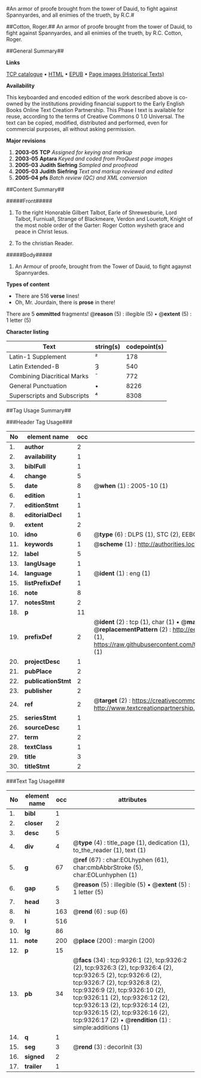 #An armor of proofe brought from the tower of Dauid, to fight against Spannyardes, and all enimies of the trueth, by R.C.#

##Cotton, Roger.##
An armor of proofe brought from the tower of Dauid, to fight against Spannyardes, and all enimies of the trueth, by R.C.
Cotton, Roger.

##General Summary##

**Links**

[TCP catalogue](http://www.ota.ox.ac.uk/tcp/)  • 
[HTML](http://tei.it.ox.ac.uk/tcp/Texts-HTML/free/A19/A19439.html)  • 
[EPUB](http://tei.it.ox.ac.uk/tcp/Texts-EPUB/free/A19/A19439.epub) • 
[Page images (Historical Texts)](https://data.historicaltexts.jisc.ac.uk/view?pubId=eebo-99844506e&pageId=eebo-99844506e-9326-1)

**Availability**

This keyboarded and encoded edition of the
	       work described above is co-owned by the institutions
	       providing financial support to the Early English Books
	       Online Text Creation Partnership. This Phase I text is
	       available for reuse, according to the terms of Creative
	       Commons 0 1.0 Universal. The text can be copied,
	       modified, distributed and performed, even for
	       commercial purposes, all without asking permission.

**Major revisions**

1. __2003-05__ __TCP__ *Assigned for keying and markup*
1. __2003-05__ __Aptara__ *Keyed and coded from ProQuest page images*
1. __2005-03__ __Judith Siefring__ *Sampled and proofread*
1. __2005-03__ __Judith Siefring__ *Text and markup reviewed and edited*
1. __2005-04__ __pfs__ *Batch review (QC) and XML conversion*

##Content Summary##

#####Front#####

1. To the right Honorable Gilbert
Talbot, Earle of Shrewesburie,
Lord Talbot, Furniuall, Strange of Blackmeare,
Verdon and Louetoft, Knight
of the most noble order of the
Garter: Roger Cotton wysheth
grace and peace in
Christ Iesus.

1. To the christian Reader.

#####Body#####

1. An Armour of proofe, brought from
the Tower of Dauid, to fight
agaynst Spannyardes.

**Types of content**

  * There are 516 **verse** lines!
  * Oh, Mr. Jourdain, there is **prose** in there!

There are 5 **ommitted** fragments! 
 @__reason__ (5) : illegible (5)  •  @__extent__ (5) : 1 letter (5)

**Character listing**


|Text|string(s)|codepoint(s)|
|---|---|---|
|Latin-1 Supplement|²|178|
|Latin Extended-B|Ȝ|540|
|Combining             Diacritical Marks|̄|772|
|General Punctuation|•|8226|
|Superscripts             and Subscripts|⁴|8308|

##Tag Usage Summary##

###Header Tag Usage###

|No|element name|occ|attributes|
|---|---|---|---|
|1.|__author__|2||
|2.|__availability__|1||
|3.|__biblFull__|1||
|4.|__change__|5||
|5.|__date__|8| @__when__ (1) : 2005-10 (1)|
|6.|__edition__|1||
|7.|__editionStmt__|1||
|8.|__editorialDecl__|1||
|9.|__extent__|2||
|10.|__idno__|6| @__type__ (6) : DLPS (1), STC (2), EEBO-CITATION (1), PROQUEST (1), VID (1)|
|11.|__keywords__|1| @__scheme__ (1) : http://authorities.loc.gov/ (1)|
|12.|__label__|5||
|13.|__langUsage__|1||
|14.|__language__|1| @__ident__ (1) : eng (1)|
|15.|__listPrefixDef__|1||
|16.|__note__|8||
|17.|__notesStmt__|2||
|18.|__p__|11||
|19.|__prefixDef__|2| @__ident__ (2) : tcp (1), char (1)  •  @__matchPattern__ (2) : ([0-9\-]+):([0-9IVX]+) (1), (.+) (1)  •  @__replacementPattern__ (2) : http://eebo.chadwyck.com/downloadtiff?vid=$1&page=$2 (1), https://raw.githubusercontent.com/textcreationpartnership/Texts/master/tcpchars.xml#$1 (1)|
|20.|__projectDesc__|1||
|21.|__pubPlace__|2||
|22.|__publicationStmt__|2||
|23.|__publisher__|2||
|24.|__ref__|2| @__target__ (2) : https://creativecommons.org/publicdomain/zero/1.0/ (1), http://www.textcreationpartnership.org/docs/. (1)|
|25.|__seriesStmt__|1||
|26.|__sourceDesc__|1||
|27.|__term__|2||
|28.|__textClass__|1||
|29.|__title__|3||
|30.|__titleStmt__|2||


###Text Tag Usage###

|No|element name|occ|attributes|
|---|---|---|---|
|1.|__bibl__|1||
|2.|__closer__|2||
|3.|__desc__|5||
|4.|__div__|4| @__type__ (4) : title_page (1), dedication (1), to_the_reader (1), text (1)|
|5.|__g__|67| @__ref__ (67) : char:EOLhyphen (61), char:cmbAbbrStroke (5), char:EOLunhyphen (1)|
|6.|__gap__|5| @__reason__ (5) : illegible (5)  •  @__extent__ (5) : 1 letter (5)|
|7.|__head__|3||
|8.|__hi__|163| @__rend__ (6) : sup (6)|
|9.|__l__|516||
|10.|__lg__|86||
|11.|__note__|200| @__place__ (200) : margin (200)|
|12.|__p__|15||
|13.|__pb__|34| @__facs__ (34) : tcp:9326:1 (2), tcp:9326:2 (2), tcp:9326:3 (2), tcp:9326:4 (2), tcp:9326:5 (2), tcp:9326:6 (2), tcp:9326:7 (2), tcp:9326:8 (2), tcp:9326:9 (2), tcp:9326:10 (2), tcp:9326:11 (2), tcp:9326:12 (2), tcp:9326:13 (2), tcp:9326:14 (2), tcp:9326:15 (2), tcp:9326:16 (2), tcp:9326:17 (2)  •  @__rendition__ (1) : simple:additions (1)|
|14.|__q__|1||
|15.|__seg__|3| @__rend__ (3) : decorInit (3)|
|16.|__signed__|2||
|17.|__trailer__|1||
